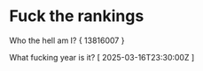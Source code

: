 # Fuck the rankings

Who the hell am I?
{ 13816007 }

What fucking year is it?
[ 2025-03-16T23:30:00Z ]

